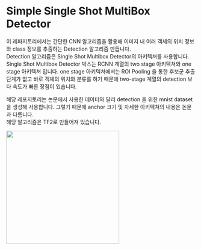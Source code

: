 # Simple Single Shot MultiBox Detector 

이 레파지토리에서는 간단한 CNN 알고리즘을 활용해 이미지 내 여러 객체의 위치 정보와 class 정보를 추출하는 Detection 알고리즘 만듭니다.  
Detection 알고리즘은 Single Shot Multibox Detector의 아키텍쳐를 사용합니다.  
Single Shot Multibox Detector 박스는 RCNN 계열의 two stage 아키텍쳐와 one stage 아키텍쳐 입니다.
one stage 아키텍쳐에서는 ROI Pooling 을 통한 후보군 추출 단계가 없고 바로 객체의 위치와 분류를 하기 때문에 
two-stage 계열의 detection 보다 속도가 빠른 장점이 있습니다. 

해당 레포지토리는 논문에서 사용한 데이터와 달리 detection 을 위한 mnist dataset 을 생성해 사용합니다.
그렇기 때문에 anchor 크기 및 자세한 아키텍쳐의 내용은 논문과 다름니다.            
해당 알고리즘은 TF2로 만들어져 있습니다.

<img src="https://i.imgur.com/GwqRK5A.jpg" height=300px>
     